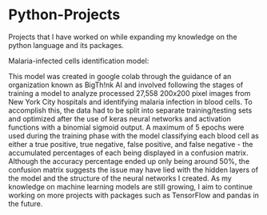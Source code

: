 # Python-Projects
Projects that I have worked on while expanding my knowledge on the python language and its packages.

Malaria-infected cells identification model:

This model was created in google colab through the guidance of an organization known as BigTh!nk AI and involved following the stages of training a model to analyze processed 27,558 200x200 pixel images from New York City hospitals and identifying malaria infection in blood cells. To accomplish this, the data had to be split into separate training/testing sets and optimized after the use of keras neural networks and activation functions with a binomial sigmoid output. A maximum of 5 epochs were used during the training phase with the model classifying each blood cell as either a true positive, true negative, false positive, and false negative - the accumulated percentages of each being displayed in a confusion matrix. Although the accuracy percentage ended up only being around 50%, the confusion matrix suggests the issue may have lied with the hidden layers of the model and the structure of the neural networks I created. As my knowledge on machine learning models are still growing, I aim to continue working on more projects with packages such as TensorFlow and pandas in the future.
